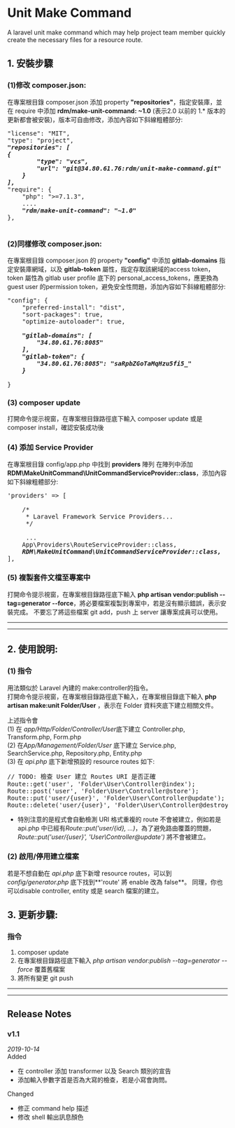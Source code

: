 # Unit Make Command

<p>A laravel unit make command which may help project team member quickly create the necessary files for a resource route.</p>

## 1. 安裝步驟
    
    
### (1)修改 composer.json:
在專案根目錄 composer.json 添加 property **"repositories"**，指定安裝庫，並在 require 中添加 **rdm/make-unit-command: ~1.0** (表示2.0 以前的 1.* 版本的更新都會被安裝)，版本可自由修改，添加內容如下斜線粗體部分:



<pre>
"license": "MIT",   
"type": "project",  
<em><strong>"repositories": [  
{  
        "type": "vcs",  
        "url": "git@34.80.61.76:rdm/unit-make-command.git"  
    }  
],</strong></em>  
"require": {  
    "php": ">=7.1.3",  
    ....  
    <em><strong>"rdm/make-unit-command": "~1.0"</strong></em>  
},
</span>
</pre>



### (2)同樣修改 composer.json:
在專案根目錄 composer.json 的 property **"config"** 中添加 **gitlab-domains** 指定安裝庫網域，以及 **gitlab-token** 屬性，指定存取該網域的access token，token 屬性為 gitlab user profile 底下的 personal_access_tokens，應更換為 guest user 的permission token，避免安全性問題，添加內容如下斜線粗體部分:


<pre>
"config": {  
    "preferred-install": "dist",  
    "sort-packages": true,  
    "optimize-autoloader": true,  
    <em><strong>
    "gitlab-domains": [  
        "34.80.61.76:8085"  
    ],  
    "gitlab-token": {  
        "34.80.61.76:8085": "saRpbZGoTaMqHzu5fi5_"  
    }  
</strong></em>
}  
</pre>


### (3) composer update
打開命令提示視窗，在專案根目錄路徑底下輸入 composer update 或是 composer install，確認安裝成功後

### (4) 添加 Service Provider
在專案根目錄 config/app.php 中找到 **providers** 陣列 在陣列中添加 **RDM\MakeUnitCommand\UnitCommandServiceProvider::class**，添加內容如下斜線粗體部分:

<pre>
'providers' => [  

    /*  
     * Laravel Framework Service Providers...  
     */  
     
     ...  
    App\Providers\RouteServiceProvider::class,  
    <em><strong>RDM\MakeUnitCommand\UnitCommandServiceProvider::class,</strong></em>  
],
</pre>


### (5) 複製套件文檔至專案中
打開命令提示視窗，在專案根目錄路徑底下輸入 **php artisan vendor:publish --tag=generator --force**，將必要檔案複製到專案中，若是沒有顯示錯誤，表示安裝完成。
不要忘了將這些檔案 git add，push 上 server 讓專案成員可以使用。
  

------------------------------------------------------------------------------------------------------
------------------------------------------------------------------------------------------------------
  
## 2. 使用說明:
### (1) 指令
用法類似於 Laravel 內建的 make:controller的指令。  
打開命令提示視窗，在專案根目錄路徑底下輸入，在專案根目錄底下輸入 **php artisan make:unit Folder/User** ，表示在 Folder 資料夾底下建立相關文件。

上述指令會  
(1) 在 *app/Http/Folder/Controller/User*底下建立 Controller.php, Transform.php, Form.php  
(2) 在*App/Management/Folder/User* 底下建立 Service.php, SearchService.php, Repository.php, Entity.php  
(3) 在 *api.php* 底下新增預設的 resource routes 如下:  

<pre>
// TODO: 檢查 User 建立 Routes URI 是否正確
Route::get('user', 'Folder\User\Controller@index');
Route::post('user', 'Folder\User\Controller@store');
Route::put('user/{user}', 'Folder\User\Controller@update');
Route::delete('user/{user}', 'Folder\User\Controller@destroy');
</pre>
 
   * 特別注意的是程式會自動檢測 URI 格式重複的 route 不會被建立，例如若是 api.php 中已經有*Route::put('user/{id}, ...)*，為了避免路由覆蓋的問題，*Route::put('user/{user}', 'User\Controller@update')* 將不會被建立。   

### (2) 啟用/停用建立檔案
若是不想自動在 *api.php* 底下新增 resource routes，可以到*config/generator.php* 底下找到**'route'  將 enable 改為 false**。
同理，你也可以disable controller, entity 或是 search 檔案的建立。


## 3. 更新步驟:
### 指令
1.  composer update  
2.  在專案根目錄路徑底下輸入 *php artisan vendor:publish --tag=generator --force* 覆蓋舊檔案  
3.  將所有變更 git push  

------------------------------------------------------------------------------------------------------
------------------------------------------------------------------------------------------------------

## Release Notes
### v1.1  
*2019-10-14*  
Added
+ 在 controller 添加 transformer 以及 Search 類別的宣告  
+ 添加輸入參數字首是否為大寫的檢查，若是小寫會詢問。 

Changed  
+ 修正 command help 描述  
+ 修改 shell 輸出訊息顏色  

